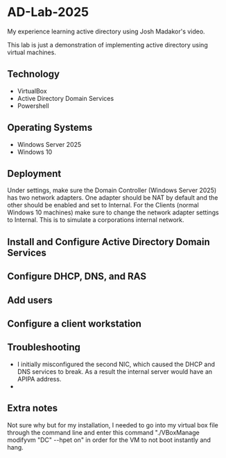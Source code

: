 # AD-Lab-2025
 My experience learning active directory using Josh Madakor's video.
 
This lab is just a demonstration of implementing active directory using virtual machines.

## Technology
- VirtualBox
- Active Directory Domain Services
- Powershell

## Operating Systems
- Windows Server 2025
- Windows 10 

## Deployment

Under settings, make sure the Domain Controller (Windows Server 2025) has two network adapters. One adapter should be NAT by default and the other should be enabled and set to Internal.
For the Clients (normal Windows 10 machines) make sure to change the network adapter settings to Internal.
This is to simulate a corporations internal network.

## Install and Configure Active Directory Domain Services

## Configure DHCP, DNS, and RAS

## Add users

## Configure a client workstation

## Troubleshooting
- I initially misconfigured the second NIC, which caused the DHCP and DNS services to break. As a result the internal server would have an APIPA address.
- 

## Extra notes
Not sure why but for my installation, I needed to go into my virtual box file through the command line and enter this command "./VBoxManage modifyvm "DC" --hpet on" in order for the VM to not boot instantly and hang.